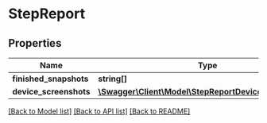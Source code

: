# StepReport

## Properties
Name | Type | Description | Notes
------------ | ------------- | ------------- | -------------
**finished_snapshots** | **string[]** |  | 
**device_screenshots** | [**\Swagger\Client\Model\StepReportDeviceScreenshots[]**](StepReportDeviceScreenshots.md) |  | 

[[Back to Model list]](../README.md#documentation-for-models) [[Back to API list]](../README.md#documentation-for-api-endpoints) [[Back to README]](../README.md)


